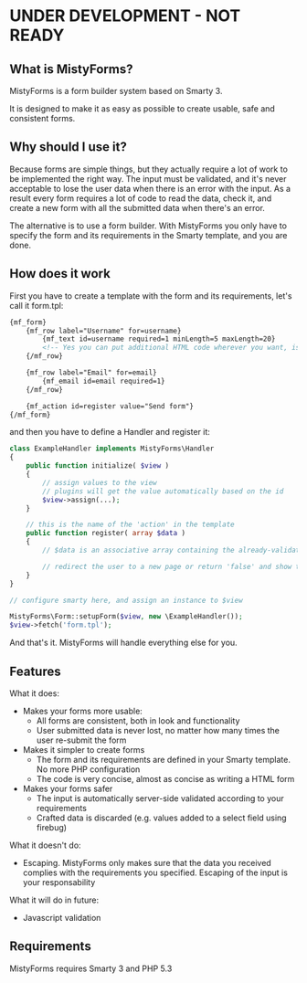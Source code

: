 UNDER DEVELOPMENT - NOT READY
==========================

What is MistyForms?
-----------------

MistyForms is a form builder system based on Smarty 3.

It is designed to make it as easy as possible to create usable, safe and consistent forms.

Why should I use it?
------------------

Because forms are simple things, but they actually require a lot of work to be implemented the right way.
The input must be validated, and it's never acceptable to lose the user data when there is an error with
the input. As a result every form requires a lot of code to read the data, check it, and create a new form
with all the submitted data when there's an error.

The alternative is to use a form builder. With MistyForms you only have to specify the form and its
requirements in the Smarty template, and you are done.

How does it work
------------

First you have to create a template with the form and its requirements, let's call it form.tpl:

```html
{mf_form}
	{mf_row label="Username" for=username}
		{mf_text id=username required=1 minLength=5 maxLength=20}
		<!-- Yes you can put additional HTML code wherever you want, isn't that awesome? -->
	{/mf_row}

	{mf_row label="Email" for=email}
		{mf_email id=email required=1}
	{/mf_row}

	{mf_action id=register value="Send form"}
{/mf_form}
```

and then you have to define a Handler and register it:

```php
class ExampleHandler implements MistyForms\Handler
{
	public function initialize( $view )
	{
		// assign values to the view
		// plugins will get the value automatically based on the id
		$view->assign(...);
	}

	// this is the name of the 'action' in the template
	public function register( array $data )
	{
		// $data is an associative array containing the already-validated user input

		// redirect the user to a new page or return 'false' and show the form again
	}
}

// configure smarty here, and assign an instance to $view

MistyForms\Form::setupForm($view, new \ExampleHandler());
$view->fetch('form.tpl');
```

And that's it. MistyForms will handle everything else for you.

Features
-------

What it does:

* Makes your forms more usable:
	- All forms are consistent, both in look and functionality
	- User submitted data is never lost, no matter how many times the user re-submit the form
* Makes it simpler to create forms
	- The form and its requirements are defined in your Smarty template. No more PHP configuration
	- The code is very concise, almost as concise as writing a HTML form
* Makes your forms safer
	- The input is automatically server-side validated according to your requirements
	- Crafted data is discarded (e.g. values added to a select field using firebug)

What it doesn't do:

* Escaping. MistyForms only makes sure that the data you received complies with the requirements you
specified. Escaping of the input is your responsability

What it will do in future:

* Javascript validation

Requirements
------------

MistyForms requires Smarty 3 and PHP 5.3
